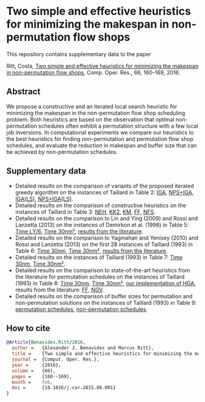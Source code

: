 # Two simple and effective heuristics for minimizing the makespan in non-permutation flow shops

This repository contains supplementary data to the paper

Ritt, Costa, [Two simple and effective heuristics for minimizing the makespan in non-permutation flow shops](http://dx.doi.org/10.1016/j.cor.2015.08.001), Comp. Oper. Res., 66, 160–169, 2016.

## Abstract

 We propose a constructive and an iterated local search heuristic for minimizing the makespan in the non-permutation flow shop scheduling problem. Both heuristics are based on the observation that optimal non-permutation schedules often exhibit a permutation structure with a few local job inversions. In computational experiments we compare our heuristics to the best heuristics for finding non-permutation and permutation flow shop schedules, and evaluate the reduction in makespan and buffer size that can be achieved by non-permutation schedules.

## Supplementary data

* Detailed results on the comparison of variants of the proposed iterated greedy algorithm on the instances of Taillard in Table 2: [IGA](data/t2-iga.csv), [NPS+IGA](data/t2-nps+iga.csv), [IGA(LS)](data/t2-iga-ls.csv), [NPS+IGA(LS)](data/t2-nps+iga-ls.csv).
* Detailed results on the comparison of constructive heuristics on the instances of Taillard in Table 3: [NEH](data/t3-neh.csv), [KK2](data/t3-kk2.csv), [KM](data/Ruiz.Maroto%20(2005),%20T3.csv), [FF](data/Fernandez-Viagas,Framinan%20(2014),%20T1.csv), [NFS](data/t3-nfs.csv).
* Detailed results on the comparison to Lin and Ying (2009) and Rossi and Lanzetta (2013) on the instances of Demirkon et al. (1998) in Table 5: [Time LY/6](data/t5-ly6.csv), [Time 30nm²](data/t5-30nmm.csv), [results from the literature](data/Rossi.Lanzetta%20(2013),%20T4.csv).
* Detailed results on the comparison to Yagmahan and Yenisey (2010) and Rossi and Lanzetta (2013) on the first 28 instances of Taillard (1993) in Table 6: [Time 30nm](data/t6-30nm.csv), [Time 30nm²](data/t6-30nmm.csv), [results from the literature](data/Rossi.Lanzetta%20(2013),%20T3.csv).
* Detailed results on the instances of Taillard (1993) in Table 7: [Time 30nm](data/t7-30nm.csv), [Time 30nm²](data/t7-30nmm.csv).
* Detailed results on the comparison to state-of-the-art heuristics from the literature for permutation schedules on the instances of Taillard (1993) in Table 8: [Time 30nm](data/t8-30nm.csv), [Time 30nm²](data/t8-30nmm.csv), [our implementation of HGA](data/t8-hga.csv), results from the literature: [FF](data/Fernandez-Viagas,Framinan%20(2014),%20T1.csv), [NGV](data/Zobolas,etal%20(2009),%20T8.csv).
* Detailed results on the comparison of buffer sizes for permutation and non-permutation solutions on the instances of Taillard (1993) in Table 9: [permutation schedules](data/t9-permutation.csv), [non-permutation schedules](data/t9-nonpermutation.csv).

## How to cite

```bibtex
@Article{Benavides.Ritt/2016,
  author = 	 {Alexander J. Benavides and Marcus Ritt},
  title = 	 {Two simple and effective heuristics for minimizing the makespan in non-permutation flow shops},
  journal =  {Comput. Oper. Res.},
  year = 	 {2016},
  volume =	 {66},
  pages =	 {160--169},
  month =	 feb,
  doi = 	 {10.1016/j.cor.2015.08.001}
}
```
